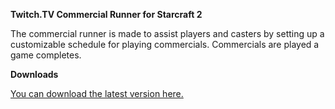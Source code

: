 **Twitch.TV Commercial Runner for Starcraft 2**

The commercial runner is made to assist players and casters by setting up a customizable schedule for playing commercials. Commercials are played a game completes.

**Downloads**

[You can download the latest version here.](http://ascendtv.com/commercial-sc2)